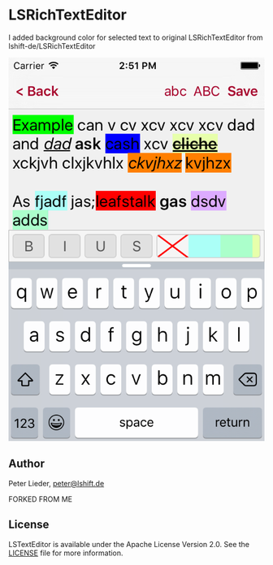 # LSRichTextEditor

I added background color for selected text to original LSRichTextEditor from lshift-de/LSRichTextEditor

![](https://github.com/marianpolek/LSRichTextEditor/blob/master/screensht.png?raw=true "LSRichTextEditor screenshot")

## Author

Peter Lieder, <peter@lshift.de>

FORKED FROM ME

## License

LSTextEditor is available under the Apache License Version 2.0. See the [LICENSE](LICENSE) file for more information.
